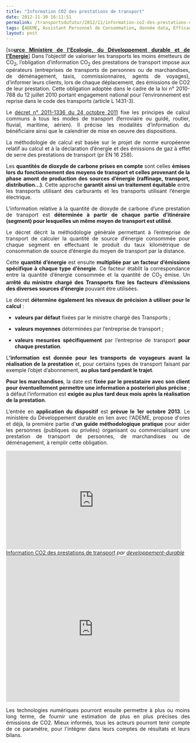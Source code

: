 ```yaml
---
title: "Information CO2 des prestations de transport"
date: 2012-11-30 16:11:51
permalink: /transportsdufutur/2012/11/information-co2-des-prestations-de-transport.html
tags: [ADEME, Assistant Personnel de Consommation, donnée data, Efficacité énergétique, externalité, marchandises, RSE, Véhicule, véhicule propre]
layout: post
---
```


<p style="text-align: justify;">[so<strong><a href="http://www.developpement-durable.gouv.fr/Presentation-de-la-reglementation,29898.html" target="_blank">urce Ministère de l'Ecologie, du Développement durable et de l'Energie</a></strong>] Dans l’objectif de valoriser les transports les moins émetteurs de CO<sub>2</sub>, l’obligation d’information CO<sub>2</sub> des prestations de transport impose aux opérateurs (entreprises de transports de personnes ou de marchandises, de déménagement, taxis, commissionnaires, agents de voyages), d’informer leurs clients, lors de chaque déplacement, des émissions de CO2 de leur prestation. Cette obligation adoptée dans le cadre de la loi n° 2010-788 du 12 juillet 2010 portant engagement national pour l’environnement est reprise dans le code des transports (article L 1431-3).</p> <p style="text-align: justify;">Le <a href="http://www.legifrance.gouv.fr/affichTexte.do?cidTexte=JORFTEXT000024710173" target="_blank">décret n° 2011-1336 du 24 octobre 2011</a> fixe les principes de calcul communs à tous les modes de transport (ferroviaire ou guidé, routier, fluvial, maritime, aérien). Il précise les modalités d’information du bénéficiaire ainsi que le calendrier de mise en oeuvre des dispositions.</p> <p style="text-align: justify;">La méthodologie de calcul est basée sur le projet de norme européenne relatif au calcul et à la déclaration d’énergie et des émissions de gaz à effet de serre des prestations de transport (pr EN 16 258). </p>  <!--more-->   <p style="text-align: justify;">Les <strong>quantités de dioxyde de carbone prises en compte</strong> sont celles <strong>émises lors du fonctionnement des moyens de transport et celles provenant de la phase amont de production des sources d’énergie (raffinage, transport, distribution…)</strong>. Cette approche <strong>garantit ainsi un traitement équitable</strong> entre les transports utilisant des carburants et les transports utilisant l’énergie électrique.</p> <p style="text-align: justify;">L’information relative à la quantité de dioxyde de carbone d’une prestation de transport est <strong>déterminée à partir de chaque partie d’itinéraire (segment) pour lesquelles un même moyen de transport est utilisé</strong>.</p> <p style="text-align: justify;">Le décret décrit la méthodologie générale permettant à l’entreprise de transport de calculer la quantité de source d’énergie consommée pour chaque segment en effectuant le produit du taux kilométrique de consommation de source d’énergie du moyen de transport par la distance.</p> <p style="text-align: justify;">Cette <strong>quantité d’énergie</strong> est ensuite <strong>multipliée par un facteur d’émissions spécifique à chaque type d’énergie</strong>. Ce facteur établit la correspondance entre la quantité d’énergie consommée et la quantité de CO<sub>2</sub> émise. Un <strong>arrêté du ministre chargé des Transports fixe les facteurs d’émissions des diverses sources d’énergie</strong> pouvant être utilisées.</p> <p style="text-align: justify;">Le décret <strong>détermine également les niveaux de précision à utiliser pour le calcul</strong> :</p> <ul style="text-align: justify;"> <li><strong>valeurs par défaut</strong> fixées par le ministre chargé des Transports ;</li> </ul> <ul style="text-align: justify;"> <li><strong>valeurs moyennes</strong> déterminées par l’entreprise de transport ;</li> </ul> <ul style="text-align: justify;"> <li><strong>valeurs mesurées spécifiquement</strong> par l’entreprise de transport <strong>pour chaque prestation</strong>.</li> </ul> <p style="text-align: justify;">L<strong>’information est donnée pour les transports de voyageurs avant la réalisation de la prestation</strong> et, pour certains types de transport faisant par exemple l’objet d’abonnement, <strong>au plus tard pendant le trajet</strong>.</p> <p style="text-align: justify;"><strong>Pour les marchandises</strong>, la date est <strong>fixée par le prestataire avec son client pour éventuellement permettre une information a posteriori plus précise</strong> ; à défaut l’information est <strong>exigée au plus tard deux mois après la réalisation de la prestation</strong>.</p> <p style="text-align: justify;">L’entrée en <strong>application du dispositif</strong> est <strong>prévue le 1er octobre 2013</strong>. Le ministère du Développement durable en lien avec l'ADEME, propose d'ores et déjà, la première partie d'<strong>un guide méthodologique pratique</strong> pour aider les personnes (publiques ou privées) organisant ou commercialisant une prestation de transport de personnes, de marchandises ou de déménagement, à remplir cette obligation.</p> <p> <iframe frameborder="0" height="270" src="http://www.dailymotion.com/embed/video/xpwklz" width="480"></iframe><br /><a href="http://www.dailymotion.com/video/xpwklz_information-co2-des-prestations-de-transport_news" target="_blank">Information CO2 des prestations de transport</a> <em>par <a href="http://www.dailymotion.com/developpement-durable" target="_blank">developpement-durable</a></em> <iframe frameborder="0" height="400" marginheight="0" marginwidth="0" scrolling="no" src="http://www.slideshare.net/slideshow/embed_code/15428559" width="476"></iframe></p> <p style="text-align: justify;">Les technologies numériques pourront ensuite permettre à plus ou moins long terme, de fournir une estimation de plus en plus précises des émissions de CO2. Mieux informés, tous les acteurs pourront tenir compte de ce paramètre, pour l'intégrer dans leurs comptes de résultats et leurs bilans.</p>

